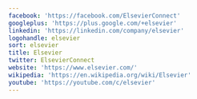 ```yaml
---
facebook: 'https://facebook.com/ElsevierConnect'
googleplus: 'https://plus.google.com/+elsevier'
linkedin: 'https://linkedin.com/company/elsevier'
logohandle: elsevier
sort: elsevier
title: Elsevier
twitter: ElsevierConnect
website: 'https://www.elsevier.com/'
wikipedia: 'https://en.wikipedia.org/wiki/Elsevier'
youtube: 'https://youtube.com/c/elsevier'
---
```

